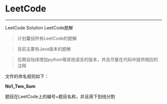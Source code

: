 # LeetCode
***
LeetCode Solution
LeetCode题解
> 计划囊括所有LeetCode的题解

> 目前主要有Java版本的题解

> 后期会陆续增加python等其他语言的版本，并且尽量在代码中提供相应的注释

文件的命名规则如下：

**No1_Two_Sum**

题目在LeetCode上的编号+题目名称，并且用下划线分割
